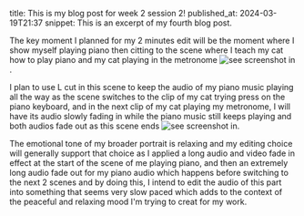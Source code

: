 
title: This is my blog post for week 2 session 2!
published_at: 2024-03-19T21:37
snippet: This is an excerpt of my fourth blog post.

The key moment I planned for my 2 minutes edit will be the moment where I show myself playing piano then citting to the scene where I teach my cat how to play piano and my cat playing in the metronome ![see screenshot in](/w01s1/piano.png).

I plan to use L cut in this scene to keep the audio of my piano music playing all the way as the scene switches to the clip of my cat trying press on the piano keyboard, and in the next clip of my cat playing my metronome, I will have its audio slowly fading in while the piano music still keeps playing and both audios fade out as this scene ends ![see screenshot in](/w01s1/Lcut.png).

The emotional tone of my broader portrait is relaxing and my editing choice will generally support that choice as I applied a long audio and video fade in effect at the start of the scene of me playing piano, and then an extremely long audio fade out for my piano audio which happens before switching to the next 2 scenes and by doing this, I intend to edit the audio of this part into something that seems very slow paced which adds to the context of the peaceful and relaxing mood I'm trying to creat for my work.
